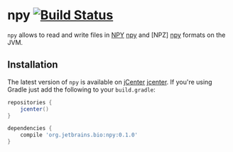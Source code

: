 npy [![Build Status](https://travis-ci.org/JetBrains-Research/npy.svg?branch=master)](https://travis-ci.org/JetBrains-Research/npy)
===

`npy` allows to read and write files in [NPY] [npy] and [NPZ] [npy] formats
on the JVM.

Installation
------------

The latest version of `npy` is available on [jCenter] [jcenter]. If you're using
Gradle just add the following to your `build.gradle`:

```gradle
repositories {
    jcenter()
}

dependencies {
    compile 'org.jetbrains.bio:npy:0.1.0'
}

```

[jcenter]: https://bintray.com/bintray/jcenter
[npy]: http://docs.scipy.org/doc/numpy-dev/neps/npy-format.html
